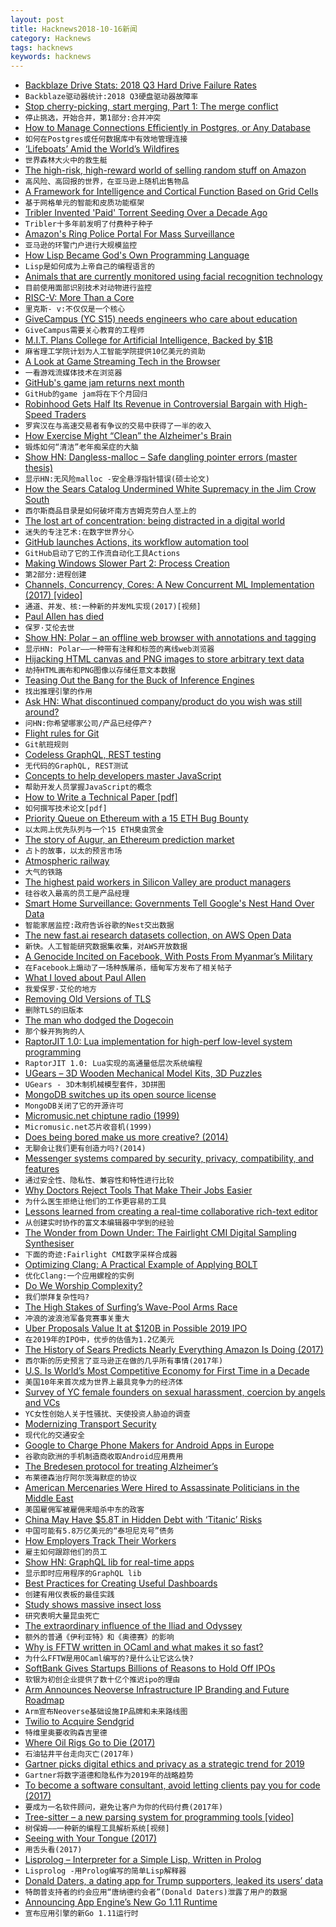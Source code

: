 ```yaml
---
layout: post
title: Hacknews2018-10-16新闻
category: Hacknews
tags: hacknews
keywords: hacknews
---
```




- [Backblaze Drive Stats: 2018 Q3 Hard Drive Failure Rates](https://www.backblaze.com/blog/2018-hard-drive-failire-rates/)
- `Backblaze驱动器统计:2018 Q3硬盘驱动器故障率`
- [Stop cherry-picking, start merging, Part 1: The merge conflict](https://blogs.msdn.microsoft.com/oldnewthing/20180312-00/?p=98215)
- `停止挑选，开始合并，第1部分:合并冲突`
- [How to Manage Connections Efficiently in Postgres, or Any Database](https://brandur.org/postgres-connections)
- `如何在Postgres或任何数据库中有效地管理连接`
- [‘Lifeboats’ Amid the World’s Wildfires](https://www.nytimes.com/2018/10/12/science/wildfire-biodiversity.html)
- `世界森林大火中的救生艇`
- [The high-risk, high-reward world of selling random stuff on Amazon](https://www.cnn.com/2018/10/09/tech/amazon-sellers-marketplace/index.html)
- `高风险、高回报的世界，在亚马逊上随机出售物品`
- [A Framework for Intelligence and Cortical Function Based on Grid Cells](https://www.biorxiv.org/content/early/2018/10/13/442418)
- `基于网格单元的智能和皮质功能框架`
- [Tribler Invented &#39;Paid&#39; Torrent Seeding Over a Decade Ago](https://torrentfreak.com/tribler-invented-paid-torrent-seeding-over-a-decade-ago-181013/)
- `Tribler十多年前发明了付费种子种子`
- [Amazon&#39;s Ring Police Portal For Mass Surveillance](https://www.dropbox.com/s/x83gyclt497fi8t/Ring%20Neighborhoods%20Portal_1.mp4?dl=0)
- `亚马逊的环警门户进行大规模监控`
- [How Lisp Became God&#39;s Own Programming Language](https://twobithistory.org/2018/10/14/lisp.html)
- `Lisp是如何成为上帝自己的编程语言的`
- [Animals that are currently monitored using facial recognition technology](http://nymag.com/developing/2018/10/what-creatures-may-we-place-in-the-panopticon.html)
- `目前使用面部识别技术对动物进行监控`
- [RISC-V: More Than a Core](https://semiengineering.com/risc-v-more-than-a-core/)
- `里克斯- v:不仅仅是一个核心`
- [GiveCampus (YC S15) needs engineers who care about education](https://www.givecampus.com/careers#engineering)
- `GiveCampus需要关心教育的工程师`
- [M.I.T. Plans College for Artificial Intelligence, Backed by $1B](https://www.nytimes.com/2018/10/15/technology/mit-college-artificial-intelligence.html)
- `麻省理工学院计划为人工智能学院提供10亿美元的资助`
- [A Look at Game Streaming Tech in the Browser](https://blog.parsecgaming.com/game-streaming-tech-in-the-browser-with-parsec-5b70d0f359bc)
- `一看游戏流媒体技术在浏览器`
- [GitHub&#39;s game jam returns next month](https://blog.github.com/2018-10-15-game-off-returns-november-2018/)
- `GitHub的game jam将在下个月回归`
- [Robinhood Gets Half Its Revenue in Controversial Bargain with High-Speed Traders](https://www.bloomberg.com/news/articles/2018-10-15/robinhood-gets-almost-half-its-revenue-in-controversial-bargain-with-high-speed-traders)
- `罗宾汉在与高速交易者有争议的交易中获得了一半的收入`
- [How Exercise Might “Clean” the Alzheimer&#39;s Brain](https://www.scientificamerican.com/article/how-exercise-might-clean-the-alzheimers-brain1/)
- `锻炼如何“清洁”老年痴呆症的大脑`
- [Show HN: Dangless-malloc – Safe dangling pointer errors (master thesis)](https://dangless.gaborkozar.me/)
- `显示HN:无风险malloc -安全悬浮指针错误(硕士论文)`
- [How the Sears Catalog Undermined White Supremacy in the Jim Crow South](https://kottke.org/18/10/how-the-sears-catalog-undermined-white-supremacy-in-the-jim-crow-south)
- `西尔斯商品目录是如何破坏南方吉姆克劳白人至上的`
- [The lost art of concentration: being distracted in a digital world](https://www.theguardian.com/lifeandstyle/2018/oct/14/the-lost-art-of-concentration-being-distracted-in-a-digital-world)
- `迷失的专注艺术:在数字世界分心`
- [GitHub launches Actions, its workflow automation tool](https://techcrunch.com/2018/10/16/github-launches-actions-its-workflow-automation-tool/)
- `GitHub启动了它的工作流自动化工具Actions`
- [Making Windows Slower Part 2: Process Creation](https://randomascii.wordpress.com/2018/10/15/making-windows-slower-part-2-process-creation/)
- `第2部分:进程创建`
- [Channels, Concurrency, Cores: A New Concurrent ML Implementation (2017) [video]](https://www.youtube.com/watch?v=7IcI6sl5oBc)
- `通道、并发、核:一种新的并发ML实现(2017)[视频]`
- [Paul Allen has died](https://www.cnbc.com/2018/10/15/microsoft-co-founder-paul-allen-dies-of-cancer-at-age-65.html)
- `保罗·艾伦去世`
- [Show HN: Polar – an offline web browser with annotations and tagging](https://getpolarized.io/)
- `显示HN: Polar——一种带有注释和标签的离线web浏览器`
- [Hijacking HTML canvas and PNG images to store arbitrary text data](https://www.igorkromin.net/index.php/2018/09/06/hijacking-html-canvas-and-png-images-to-store-arbitrary-text-data/)
- `劫持HTML画布和PNG图像以存储任意文本数据`
- [Teasing Out the Bang for the Buck of Inference Engines](https://www.nextplatform.com/2018/10/12/teasing-out-the-bang-for-the-buck-of-inference-engines/)
- `找出推理引擎的作用`
- [Ask HN: What discontinued company/product do you wish was still around?](item?id=18225760)
- `问HN:你希望哪家公司/产品已经停产?`
- [Flight rules for Git](https://github.com/k88hudson/git-flight-rules)
- `Git航班规则`
- [Codeless GraphQL, REST testing](https://github.com/kiranz/just-api?srci=hnbqv)
- `无代码的GraphQL, REST测试`
- [Concepts to help developers master JavaScript](https://github.com/leonardomso/33-js-concepts)
- `帮助开发人员掌握JavaScript的概念`
- [How to Write a Technical Paper [pdf]](https://pdfs.semanticscholar.org/441f/ac7c2020e1c8f0d32adffca697bbb8a198a1.pdf)
- `如何撰写技术论文[pdf]`
- [Priority Queue on Ethereum with a 15 ETH Bug Bounty](https://github.com/zmitton/eth-heap)
- `以太网上优先队列与一个15 ETH臭虫赏金`
- [The story of Augur, an Ethereum prediction market](https://decryptmedia.com/2018/10/15/augur-ico-prediction-market/)
- `占卜的故事，以太的预言市场`
- [Atmospheric railway](https://en.wikipedia.org/wiki/Atmospheric_railway)
- `大气的铁路`
- [The highest paid workers in Silicon Valley are product managers](https://qz.com/766658/the-highest-paid-workers-in-silicon-valley-are-not-software-engineers/)
- `硅谷收入最高的员工是产品经理`
- [Smart Home Surveillance: Governments Tell Google&#39;s Nest Hand Over Data](https://www.forbes.com/sites/thomasbrewster/2018/10/13/smart-home-surveillance-governments-tell-googles-nest-to-hand-over-data-300-times/)
- `智能家居监控:政府告诉谷歌的Nest交出数据`
- [The new fast.ai research datasets collection, on AWS Open Data](http://www.fast.ai/2018/10/16/aws-datasets/)
- `新快。人工智能研究数据集收集，对AWS开放数据`
- [A Genocide Incited on Facebook, With Posts From Myanmar’s Military](https://www.nytimes.com/2018/10/15/technology/myanmar-facebook-genocide.html)
- `在Facebook上煽动了一场种族屠杀，缅甸军方发布了相关帖子`
- [What I loved about Paul Allen](https://www.gatesnotes.com/About-Bill-Gates/Remembering-Paul-Allen?WT.mc_id=10_16_2018_10_PaulAllen_BG-TW_&amp;WT.tsrc=BGTW&amp;linkId=58288095)
- `我爱保罗·艾伦的地方`
- [Removing Old Versions of TLS](https://blog.mozilla.org/security/2018/10/15/removing-old-versions-of-tls/)
- `删除TLS的旧版本`
- [The man who dodged the Dogecoin](https://decryptmedia.com/2018/10/16/dogecoin-inventor-jackson-palmer-regrets-nothing/)
- `那个躲开狗狗的人`
- [RaptorJIT 1.0: Lua implementation for high-perf low-level system programming](https://github.com/raptorjit/raptorjit/releases/tag/v1.0.0)
- `RaptorJIT 1.0: Lua实现的高通量低层次系统编程`
- [UGears – 3D Wooden Mechanical Model Kits, 3D Puzzles](https://ugears.us/)
- `UGears - 3D木制机械模型套件，3D拼图`
- [MongoDB switches up its open source license](https://techcrunch.com/2018/10/16/mongodb-switches-up-its-open-source-license/)
- `MongoDB关闭了它的开源许可`
- [Micromusic.net chiptune radio (1999)](http://micromusic.net/)
- `Micromusic.net芯片收音机(1999)`
- [Does being bored make us more creative? (2014)](https://fermatslibrary.com/s/does-being-bored-make-us-more-creative)
- `无聊会让我们更有创造力吗?(2014)`
- [Messenger systems compared by security, privacy, compatibility, and features](https://docs.google.com/spreadsheets/d/1-UlA4-tslROBDS9IqHalWVztqZo7uxlCeKPQ-8uoFOU/edit)
- `通过安全性、隐私性、兼容性和特性进行比较`
- [Why Doctors Reject Tools That Make Their Jobs Easier](https://blogs.scientificamerican.com/observations/why-doctors-reject-tools-that-make-their-jobs-easier/)
- `为什么医生拒绝让他们的工作更容易的工具`
- [Lessons learned from creating a real-time collaborative rich-text editor](https://ckeditor.com/blog/Lessons-learned-from-creating-a-rich-text-editor-with-real-time-collaboration/)
- `从创建实时协作的富文本编辑器中学到的经验`
- [The Wonder from Down Under: The Fairlight CMI Digital Sampling Synthesiser](https://paleotronic.com/2018/10/16/the-wonder-from-down-under-the-fairlight-cmi-digital-sampling-synthesiser/)
- `下面的奇迹:Fairlight CMI数字采样合成器`
- [Optimizing Clang: A Practical Example of Applying BOLT](https://github.com/facebookincubator/BOLT/blob/master/docs/OptimizingClang.md#optimizing-clang--a-practical-example-of-applying-bolt)
- `优化Clang:一个应用螺栓的实例`
- [Do We Worship Complexity?](https://www.innoq.com/de/blog/do-we-worship-complexity/)
- `我们崇拜复杂性吗?`
- [The High Stakes of Surfing’s Wave-Pool Arms Race](https://www.theatlantic.com/health/archive/2018/10/surfs-up-world/572839/)
- `冲浪的波浪池军备竞赛事关重大`
- [Uber Proposals Value It at $120B in Possible 2019 IPO](https://www.wsj.com/articles/uber-proposals-value-company-at-120-billion-in-a-possible-ipo-1539690343)
- `在2019年的IPO中，优步的估值为1.2亿美元`
- [The History of Sears Predicts Nearly Everything Amazon Is Doing (2017)](https://www.theatlantic.com/business/archive/2017/09/sears-predicts-amazon/540888/?single_page=true)
- `西尔斯的历史预言了亚马逊正在做的几乎所有事情(2017年)`
- [U.S. Is World’s Most Competitive Economy for First Time in a Decade](https://www.wsj.com/articles/u-s-is-worlds-most-competitive-economy-for-first-time-in-a-decade-1539727213)
- `美国10年来首次成为世界上最具竞争力的经济体`
- [Survey of YC female founders on sexual harassment, coercion by angels and VCs](https://blog.ycombinator.com/survey-of-yc-female-founders-on-sexual-harassment-and-coercion-by-angel-and-vc-investors/)
- `YC女性创始人关于性骚扰、天使投资人胁迫的调查`
- [Modernizing Transport Security](https://security.googleblog.com/2018/10/modernizing-transport-security.html)
- `现代化的交通安全`
- [Google to Charge Phone Makers for Android Apps in Europe](https://www.nytimes.com/2018/10/16/technology/google-android-europe-apps.html)
- `谷歌向欧洲的手机制造商收取Android应用费用`
- [The Bredesen protocol for treating Alzheimer’s](https://joshmitteldorf.scienceblog.com/2018/10/14/a-cure-for-alzheimers-yes-a-cure-for-alzheimers/)
- `布莱德森治疗阿尔茨海默症的协议`
- [American Mercenaries Were Hired to Assassinate Politicians in the Middle East](https://www.buzzfeednews.com/article/aramroston/mercenaries-assassination-us-yemen-uae-spear-golan-dahlan?fbclid=IwAR08TqB-uGvRrRsnylMTMTiHmvuPEdQ0hj0xFSBSH3tT4SN9S3VBNqf4nbA)
- `美国雇佣军被雇佣来暗杀中东的政客`
- [China May Have $5.8T in Hidden Debt with ‘Titanic’ Risks](https://www.bloomberg.com/news/articles/2018-10-16/china-may-have-5-8-trillion-in-hidden-debt-with-titanic-risks)
- `中国可能有5.8万亿美元的“泰坦尼克号”债务`
- [How Employers Track Their Workers](https://www.theatlantic.com/business/archive/2018/10/employee-surveillance/568159/?single_page=true)
- `雇主如何跟踪他们的员工`
- [Show HN: GraphQL lib for real-time apps](https://github.com/tjmehta/primus-graphql)
- `显示即时应用程序的GraphQL lib`
- [Best Practices for Creating Useful Dashboards](https://dataschool.com/courses/building-a-dashboard-best-practices/lessons/the-introduction/)
- `创建有用仪表板的最佳实践`
- [Study shows massive insect loss](https://www.washingtonpost.com/science/2018/10/15/hyperalarming-study-shows-massive-insect-loss/?noredirect=on&amp;utm_term=.6e364be6ddca)
- `研究表明大量昆虫死亡`
- [The extra­ordinary influence of the Iliad and Odyssey](https://www.the-tls.co.uk/articles/public/measure-of-homer-review/)
- `额外的­普通《伊利亚特》和《奥德赛》的影响`
- [Why is FFTW written in OCaml and what makes it so fast?](https://www.quora.com/Why-is-FFTW-written-in-OCaml-and-what-makes-it-so-fast?share=1)
- `为什么FFTW是用OCaml编写的?是什么让它这么快?`
- [SoftBank Gives Startups Billions of Reasons to Hold Off IPOs](https://www.wsj.com/articles/softbank-gives-startups-billions-of-reasons-to-hold-off-ipos-1539442801)
- `软银为初创企业提供了数十亿个推迟ipo的理由`
- [Arm Announces Neoverse Infrastructure IP Branding and Future Roadmap](https://www.anandtech.com/show/13475/arm-announces-neoverse-infrastructure-ip-branding-future-roadmap)
- `Arm宣布Neoverse基础设施IP品牌和未来路线图`
- [Twilio to Acquire Sendgrid](https://www.twilio.com/press/releases/release_twilio_acquires_sendgrid)
- `特维里奥要收购森吉里德`
- [Where Oil Rigs Go to Die (2017)](https://www.theguardian.com/business/2017/may/02/where-oil-rigs-go-to-die)
- `石油钻井平台走向灭亡(2017年)`
- [Gartner picks digital ethics and privacy as a strategic trend for 2019](https://techcrunch.com/2018/10/16/gartner-picks-digital-ethics-and-privacy-as-a-strategic-trend-for-2019/)
- `Gartner将数字道德和隐私作为2019年的战略趋势`
- [To become a software consultant, avoid letting clients pay you for code (2017)](https://daedtech.com/key-becoming-software-consultant/)
- `要成为一名软件顾问，避免让客户为你的代码付费(2017年)`
- [Tree-sitter – a new parsing system for programming tools [video]](https://thestrangeloop.com/2018/tree-sitter---a-new-parsing-system-for-programming-tools.html)
- `树保姆——一种新的编程工具解析系统[视频]`
- [Seeing with Your Tongue (2017)](https://www.newyorker.com/magazine/2017/05/15/seeing-with-your-tongue)
- `用舌头看(2017)`
- [Lisprolog – Interpreter for a Simple Lisp, Written in Prolog](https://www.metalevel.at/lisprolog/)
- `Lisprolog -用Prolog编写的简单Lisp解释器`
- [Donald Daters, a dating app for Trump supporters, leaked its users’ data](https://techcrunch.com/2018/10/15/donald-daters-a-dating-app-for-trump-supporters-leaked-its-users-data/)
- `特朗普支持者的约会应用“唐纳德约会者”(Donald Daters)泄露了用户的数据`
- [Announcing App Engine’s New Go 1.11 Runtime](https://blog.golang.org/appengine-go111)
- `宣布应用引擎的新Go 1.11运行时`

